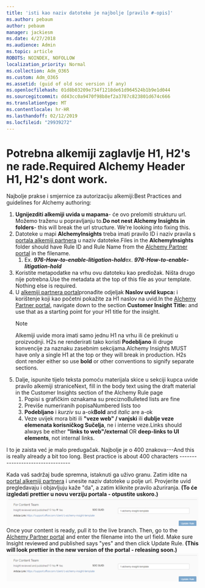 ```yaml
---
title: 'isti kao naziv datoteke je najbolje [pravilo #-opis]'
ms.author: pebaum
author: pebaum
manager: jackiesm
ms.date: 4/27/2018
ms.audience: Admin
ms.topic: article
ROBOTS: NOINDEX, NOFOLLOW
localization_priority: Normal
ms.collection: Adm_O365
ms.custom: Adm_O365
ms.assetid: (guid of old soc version if any)
ms.openlocfilehash: 01d8b03209e734f1218de61d964524b1b9e1d044
ms.sourcegitcommit: dd43cc0a9470f98b8ef2a3787c823801d674c666
ms.translationtype: MT
ms.contentlocale: hr-HR
ms.lasthandoff: 02/12/2019
ms.locfileid: "29939272"
---
```

# <a name="required-alchemy-header-h1-h2s-dont-work"></a><span data-ttu-id="fdbeb-102">Potrebna alkemiji zaglavlje H1, H2's ne rade.</span><span class="sxs-lookup"><span data-stu-id="fdbeb-102">Required Alchemy Header H1, H2's dont work.</span></span>
<span data-ttu-id="fdbeb-103">Najbolje prakse i smjernice za autorizaciju alkemiji:</span><span class="sxs-lookup"><span data-stu-id="fdbeb-103">Best Practices and guidelines for Alchemy authoring:</span></span>

1. <span data-ttu-id="fdbeb-p101">**Ugnijezditi alkemiji uvida u mapama**- će ovo prelomiti strukturu url. Možemo traženu u popravljanju to.</span><span class="sxs-lookup"><span data-stu-id="fdbeb-p101">**Do not nest Alchemy Insights in folders**- this will break the url structure. We're looking into fixing this.</span></span>
1. <span data-ttu-id="fdbeb-106">Datoteke u mapi **AlchemyInsights** treba imati pravilo ID i naziv pravila s [portala alkemiji partnera](https://alchemyportal.azurewebsites.net) u naziv datoteke.</span><span class="sxs-lookup"><span data-stu-id="fdbeb-106">Files in the **AlchemyInsights** folder should have Rule ID and Rule Name from the [Alchemy Partner portal](https://alchemyportal.azurewebsites.net) in the filename.</span></span>
    1. <span data-ttu-id="fdbeb-p102">Ex. ***976-How-to-enable-litigation-hold***</span><span class="sxs-lookup"><span data-stu-id="fdbeb-p102">ex. ***976-How-to-enable-litigation-hold***</span></span>
1. <span data-ttu-id="fdbeb-p103">Koristite metapodatke na vrhu ovu datoteku kao predložak. Ništa drugo nije potrebna.</span><span class="sxs-lookup"><span data-stu-id="fdbeb-p103">Use the metadata at the top of this file as your template. Nothing else is required.</span></span>
1. <span data-ttu-id="fdbeb-111">U [alkemiji partnera portal](https://alchemyportal.azurewebsites.net)pronađite odjeljak **Naslov uvid kupca:** i korištenje koji kao početni pokažite za H1 naslov na uvid.</span><span class="sxs-lookup"><span data-stu-id="fdbeb-111">In the [Alchemy Partner portal](https://alchemyportal.azurewebsites.net), navigate down to the section **Customer Insight Title:** and use that as a starting point for your H1 title for the insight.</span></span> 
    > [!NOTE]
    > <span data-ttu-id="fdbeb-p104">Alkemiji uvide mora imati samo jednu H1 na vrhu ili će prekinuti u proizvodnji. H2s ne renderirati tako koristi **Podebljano** ili druge konvencije za naznaku zasebnim sekcijama.</span><span class="sxs-lookup"><span data-stu-id="fdbeb-p104">Alchemy Insights MUST have only a single H1 at the top or they will break in production. H2s dont render either so use **bold** or other conventions to signify separate sections.</span></span>
1. <span data-ttu-id="fdbeb-114">Dalje, ispunite tijelo teksta pomoću materijala skice u sekciji kupca uvide pravilo alkemiji stranice</span><span class="sxs-lookup"><span data-stu-id="fdbeb-114">Next, fill in the body text using the draft material in the Customer Insights section of the Alchemy Rule page</span></span>
    1. <span data-ttu-id="fdbeb-115">Popisi s grafičkim oznakama su precizno</span><span class="sxs-lookup"><span data-stu-id="fdbeb-115">Bulleted lists are fine</span></span>
    1. <span data-ttu-id="fdbeb-116">Previše numeriranih popisa</span><span class="sxs-lookup"><span data-stu-id="fdbeb-116">Numbered lists too</span></span>
    1. <span data-ttu-id="fdbeb-117">**Podebljano** i *kurziv* su a-ok</span><span class="sxs-lookup"><span data-stu-id="fdbeb-117">**Bold** and *italic* are a-ok</span></span>
    1. <span data-ttu-id="fdbeb-118">Veze uvijek mora biti ili **"veze web" / vanjski** ili **dublje veze elemenata korisničkog Sučelja**, ne i interne veze.</span><span class="sxs-lookup"><span data-stu-id="fdbeb-118">Links should always be either **"links to web"/external** OR **deep-links to UI elements**, not internal links.</span></span>

<span data-ttu-id="fdbeb-p105">I to je zaista već je malo predugačak. Najbolje je o 400 znakova---</span><span class="sxs-lookup"><span data-stu-id="fdbeb-p105">And this is really already a bit too long. Best practice is about 400 characters ---------------------------------</span></span>

<span data-ttu-id="fdbeb-p106">Kada vaš sadržaj bude spremna, istaknuti ga uživo granu. Zatim idite na [portal alkemiji partnera](https://alchemyportal.azurewebsites.net) i unesite naziv datoteke u polje url. Provjerite uvid pregledavaju i objavljuju kaže "da", a zatim kliknite pravilo ažuriranja. **(To će izgledati prettier u novu verziju portala - otpustite uskoro.)** 
 ![url polje](media/for-content-team.PNG)</span><span class="sxs-lookup"><span data-stu-id="fdbeb-p106">Once your content is ready, pull it to the live branch. Then, go to the [Alchemy Partner portal](https://alchemyportal.azurewebsites.net) and enter the filename into the url field. Make sure Insight reviewed and published says "yes" and then click Update Rule. **(This will look prettier in the new version of the portal - releasing soon.)**
![url field](media/for-content-team.PNG)</span></span>

